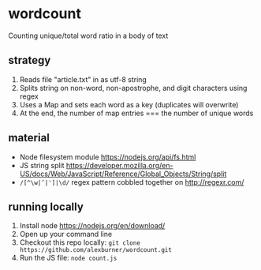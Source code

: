 # wordcount
Counting unique/total word ratio in a body of text

## strategy

1. Reads file "article.txt" in as utf-8 string
2. Splits string on non-word, non-apostrophe, and digit characters using regex
3. Uses a Map and sets each word as a key (duplicates will overwrite)
4. At the end, the number of map entries === the number of unique words

## material

- Node filesystem module https://nodejs.org/api/fs.html
- JS string split https://developer.mozilla.org/en-US/docs/Web/JavaScript/Reference/Global_Objects/String/split
- `/[^\w|’|']|\d/` regex pattern cobbled together on http://regexr.com/

## running locally

1. Install node https://nodejs.org/en/download/
2. Open up your command line
3. Checkout this repo locally: `git clone https://github.com/alexburner/wordcount.git`
4. Run the JS file: `node count.js`
